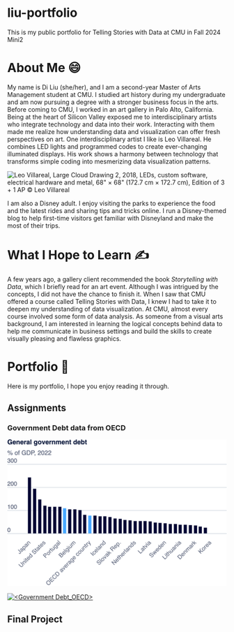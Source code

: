 # liu-portfolio
This is my public portfolio for Telling Stories with Data at CMU in Fall 2024 Mini2

# About Me :smile:
My name is Di Liu (she/her), and I am a second-year Master of Arts Management student at CMU. I studied art history during my undergraduate and am now pursuing a degree with a stronger business focus in the arts. Before coming to CMU, I worked in an art gallery in Palo Alto, California. Being at the heart of Silicon Valley exposed me to interdisciplinary artists who integrate technology and data into their work. Interacting with them made me realize how understanding data and visualization can offer fresh perspectives on art. One interdisciplinary artist I like is Leo Villareal. He combines LED lights and programmed codes to create ever-changing illuminated displays. His work shows a harmony between technology that transforms simple coding into mesmerizing data visualization patterns.

![Leo Villareal, Large Cloud Drawing 2, 2018, LEDs, custom software, electrical hardware and metal, 68" × 68" (172.7 cm × 172.7 cm), Edition of 3 + 1 AP © Leo Villareal](https://www.pacegallery.com/media/images/69412.01.width-2000.jpg)


I am also a Disney adult. I enjoy visiting the parks to experience the food and the latest rides and sharing tips and tricks online. I run a Disney-themed blog to help first-time visitors get familiar with Disneyland and make the most of their trips.

# What I Hope to Learn :writing_hand:
A few years ago, a gallery client recommended the book _Storytelling with Data_, which I briefly read for an art event. Although I was intrigued by the concepts, I did not have the chance to finish it. When I saw that CMU offered a course called Telling Stories with Data, I knew I had to take it to deepen my understanding of data visualization. At CMU, almost every course involved some form of data analysis. As someone from a visual arts background, I am interested in learning the logical concepts behind data to help me communicate in business settings and build the skills to create visually pleasing and flawless graphics.

# Portfolio :wave:
Here is my portfolio, I hope you enjoy reading it through. 
## Assignments

### Government Debt data from OECD
![chart_1](https://github.com/diliu-cmu/liu-portfolio/blob/main/export-2024-11-02T15_11_58.944Z.png?raw=true)


<div class='tableauPlaceholder' id='viz1730745153159' style='position: relative'><noscript><a href='#'><img alt='&lt;Government Debt_OECD&gt; ' src='https:&#47;&#47;public.tableau.com&#47;static&#47;images&#47;OE&#47;OECD_112_DiLiu&#47;Sheet1&#47;1_rss.png' style='border: none' /></a></noscript><object class='tableauViz'  style='display:none;'><param name='host_url' value='https%3A%2F%2Fpublic.tableau.com%2F' /> <param name='embed_code_version' value='3' /> <param name='site_root' value='' /><param name='name' value='OECD_112_DiLiu&#47;Sheet1' /><param name='tabs' value='no' /><param name='toolbar' value='yes' /><param name='static_image' value='https:&#47;&#47;public.tableau.com&#47;static&#47;images&#47;OE&#47;OECD_112_DiLiu&#47;Sheet1&#47;1.png' /> <param name='animate_transition' value='yes' /><param name='display_static_image' value='yes' /><param name='display_spinner' value='yes' /><param name='display_overlay' value='yes' /><param name='display_count' value='yes' /><param name='language' value='en-US' /><param name='filter' value='publish=yes' /><param name='ignore_sticky_session' value='yes' /></object></div>       
<script type='text/javascript'>           
	var divElement = document.getElementById('viz1730745153159');       
	var vizElement = divElement.getElementsByTagName('object')[0];  
	vizElement.style.width='100%';vizElement.style.height=(divElement.offsetWidth*0.75)+'px';   
	var scriptElement = document.createElement('script');              
	scriptElement.src = 'https://public.tableau.com/javascripts/api/viz_v1.js';          
	vizElement.parentNode.insertBefore(scriptElement, vizElement);    
</script>

   

  
## Final Project
